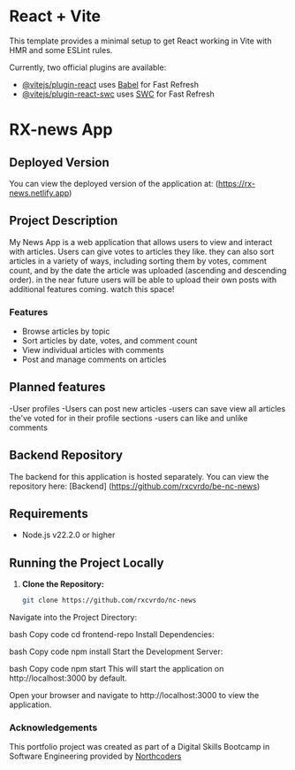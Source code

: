 # React + Vite

This template provides a minimal setup to get React working in Vite with HMR and some ESLint rules.

Currently, two official plugins are available:

- [@vitejs/plugin-react](https://github.com/vitejs/vite-plugin-react/blob/main/packages/plugin-react/README.md) uses [Babel](https://babeljs.io/) for Fast Refresh
- [@vitejs/plugin-react-swc](https://github.com/vitejs/vite-plugin-react-swc) uses [SWC](https://swc.rs/) for Fast Refresh

# RX-news App

## Deployed Version
You can view the deployed version of the application at:
 (https://rx-news.netlify.app)

## Project Description
My News App is a web application that allows users to view and interact with articles. Users can give votes to articles they like. they can also sort articles in a variety of ways, including sorting them by votes, comment count, and by the date the article was uploaded (ascending and descending order). in the near future users will be able to upload their own posts with additional features coming. watch this space!

### Features
- Browse articles by topic
- Sort articles by date, votes, and comment count
- View individual articles with comments
- Post and manage comments on articles

## Planned features 
-User profiles
-Users can post new articles
-users can save view all articles the've voted for in their profile sections
-users can like and unlike comments

## Backend Repository
The backend for this application is hosted separately. You can view the repository here: 
[Backend] (https://github.com/rxcvrdo/be-nc-news)

## Requirements
- Node.js v22.2.0 or higher

## Running the Project Locally

1. **Clone the Repository:**
   ```bash
   git clone https://github.com/rxcvrdo/nc-news
Navigate into the Project Directory:

bash
Copy code
cd frontend-repo
Install Dependencies:

bash
Copy code
npm install
Start the Development Server:

bash
Copy code
npm start
This will start the application on http://localhost:3000 by default.

Open your browser and navigate to http://localhost:3000 to view the application.


### Acknowledgements

This portfolio project was created as part of a Digital Skills Bootcamp in Software Engineering provided by [Northcoders](https://northcoders.com/)